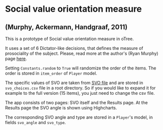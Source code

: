 # Social value orientation measure
## (Murphy, Ackermann,  Handgraaf, 2011)

This is a prototype of Social value orientation measure in oTree.

It uses a set of 6 Dictator-like decisions, that defines the measure of 
prosociality of the subject. Please, read more at the author's (Ryan Murphy) 
page [here](http://vlab.ethz.ch/styled-2/index.html).

Setting `Constants.random` to `True` will randomize the order of the items. 
The order is stored in `item_order` of `Player` model.

The specific values of SVO are taken from [SVO file](http://ryanomurphy.com/styled-2/downloads/files/SVO_slider_va_p1.pdf)
and are stored in `svo_choices.csv` file in a root directory. So if you 
would like to expand it for example to the full version (15 items), you 
just need to change the csv file.

The app consists of two pages: SVO itself and the Results page.
At the Results page the SVO angle is shown using Highcharts.

The corresponding SVO angle and type are stored in a `Player`'s model, in
fields `svo_angle` and `svo_type`.

 
